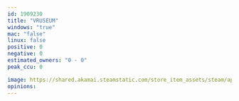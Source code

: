 ```yaml
---
id: 1909230
title: "VRUSEUM"
windows: "true"
mac: "false"
linux: false
positive: 0
negative: 0
estimated_owners: "0 - 0"
peak_ccu: 0

image: https://shared.akamai.steamstatic.com/store_item_assets/steam/apps/1909230/header.jpg?t=1688545090
opinions:
---
```

